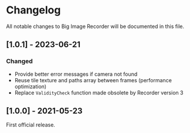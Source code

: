# Changelog

All notable changes to Big Image Recorder will be documented in this file.

## [1.0.1] - 2023-06-21

### Changed

- Provide better error messages if camera not found
- Reuse tile texture and paths array between frames (performance optimization)
- Replace `ValidityCheck` function made obsolete by Recorder version 3

## [1.0.0] - 2021-05-23

First official release.
